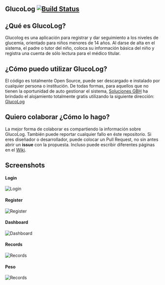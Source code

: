 ## GlucoLog [![Build Status](https://travis-ci.org/davidtavarez/glucolog.svg?branch=master)](https://travis-ci.org/davidtavarez/glucolog)

## ¿Qué es GlucoLog?

Glucolog es una aplicación para registrar y dar seguimiento a los niveles de glucemia, orientado para niños menores de 14 años. Al darse de alta en el sistema, el padre o tutor del niño, coloca su información básica del niño y registra una cuenta de sólo lectura para el médico titular.

## ¿Cómo puedo utilizar GlucoLog?

El código es totalmente Open Source, puede ser descargado e instalado por cualquier persona o institución. De todas formas, para aquellos que no tienen la oportunidad de auto gestionar el sistema, [Soluciones GBH](https://gbh.com.do/) ha brindado el alojamiento totalmente gratis utilizando la siguiente dirección: [GlucoLog](http://40.114.31.197/)

## Quiero colaborar ¿Cómo lo hago?

La mejor forma de colaborar es compartiendo la información sobre GlucoLog. También puede reportar cualquier fallo en éste repositorio. Si eres diseñador o desarrollador, puede colocar un Pull Request, no sin antes abrir un **issue** con la propuesta. Incluso puede escribir diferentes páginas en el [Wiki](https://github.com/davidtavarez/glucolog/wiki).

## Screenshots

#### Login

![Login](https://raw.githubusercontent.com/davidtavarez/glucolog/master/screenshots/login.png)

#### Register

![Register](https://raw.githubusercontent.com/davidtavarez/glucolog/master/screenshots/register.png)

#### Dashboard

![Dashboard](https://raw.githubusercontent.com/davidtavarez/glucolog/master/screenshots/dashboard.png)

#### Records

![Records](https://raw.githubusercontent.com/davidtavarez/glucolog/master/screenshots/history_records.png)

#### Peso

![Records](https://raw.githubusercontent.com/davidtavarez/glucolog/master/screenshots/weight.png)


